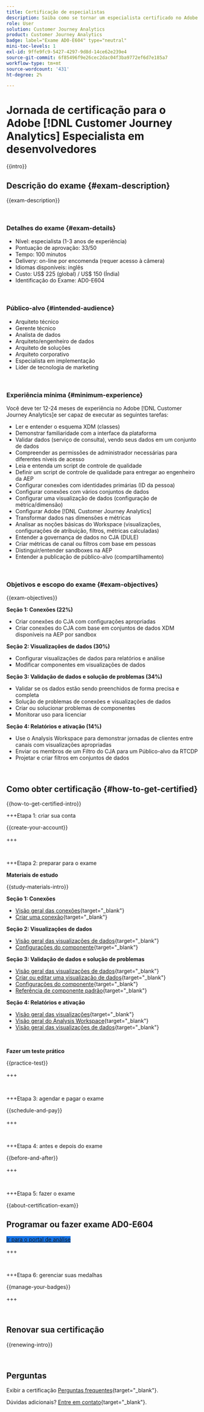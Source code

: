 ```yaml
---
title: Certificação de especialistas
description: Saiba como se tornar um especialista certificado no Adobe [!DNL Customer Journey Analytics]
role: User
solution: Customer Journey Analytics
product: Customer Journey Analytics
badge: label="Exame AD0-E604" type="neutral"
mini-toc-levels: 1
exl-id: 9ffe9fc9-5427-4297-9d8d-14ce62e239e4
source-git-commit: 6f85496f9e26cec2dac04f3ba9772ef6d7e185a7
workflow-type: tm+mt
source-wordcount: '431'
ht-degree: 2%

---
```


# Jornada de certificação para o Adobe [!DNL Customer Journey Analytics] Especialista em desenvolvedores

{{intro}}

## Descrição do exame {#exam-description}

{{exam-description}}

<br>

### Detalhes do exame {#exam-details}

* Nível: especialista (1-3 anos de experiência)
* Pontuação de aprovação: 33/50
* Tempo: 100 minutos
* Delivery: on-line por encomenda (requer acesso à câmera)
* Idiomas disponíveis: inglês
* Custo: US$ 225 (global) / US$ 150 (Índia)
* Identificação do Exame: AD0-E604

<br>

### Público-alvo {#intended-audience}

* Arquiteto técnico
* Gerente técnico
* Analista de dados
* Arquiteto/engenheiro de dados
* Arquiteto de soluções
* Arquiteto corporativo
* Especialista em implementação
* Líder de tecnologia de marketing

<br>

### Experiência mínima {#minimum-experience}

Você deve ter 12-24 meses de experiência no Adobe [!DNL Customer Journey Analytics]e ser capaz de executar as seguintes tarefas:

* Ler e entender o esquema XDM (classes)
* Demonstrar familiaridade com a interface da plataforma
* Validar dados (serviço de consulta), vendo seus dados em um conjunto de dados
* Compreender as permissões de administrador necessárias para diferentes níveis de acesso
* Leia e entenda um script de controle de qualidade
* Definir um script de controle de qualidade para entregar ao engenheiro da AEP
* Configurar conexões com identidades primárias (ID da pessoa)
* Configurar conexões com vários conjuntos de dados
* Configurar uma visualização de dados (configuração de métrica/dimensão)
* Configurar Adobe [!DNL Customer Journey Analytics]
* Transformar dados nas dimensões e métricas
* Analisar as noções básicas do Workspace (visualizações, configurações de atribuição, filtros, métricas calculadas)
* Entender a governança de dados no CJA (DULE)
* Criar métricas de canal ou filtros com base em pessoas
* Distinguir/entender sandboxes na AEP
* Entender a publicação de público-alvo (compartilhamento)

<br>

### Objetivos e escopo do exame {#exam-objectives}

{{exam-objectives}}

**Seção 1: Conexões (22%)**

* Criar conexões do CJA com configurações apropriadas
* Criar conexões do CJA com base em conjuntos de dados XDM disponíveis na AEP por sandbox

**Seção 2: Visualizações de dados (30%)**

* Configurar visualizações de dados para relatórios e análise
* Modificar componentes em visualizações de dados

**Seção 3: Validação de dados e solução de problemas (34%)**

* Validar se os dados estão sendo preenchidos de forma precisa e completa
* Solução de problemas de conexões e visualizações de dados
* Criar ou solucionar problemas de componentes
* Monitorar uso para licenciar

**Seção 4: Relatórios e ativação (14%)**

* Use o Analysis Workspace para demonstrar jornadas de clientes entre canais com visualizações apropriadas
* Enviar os membros de um Filtro do CJA para um Público-alvo da RTCDP
* Projetar e criar filtros em conjuntos de dados

<br>

## Como obter certificação {#how-to-get-certified}

{{how-to-get-certified-intro}}

+++Etapa 1: criar sua conta

{{create-your-account}}

+++

<br>

+++Etapa 2: preparar para o exame

**Materiais de estudo**

{{study-materials-intro}}

**Seção 1: Conexões**

* [Visão geral das conexões](https://experienceleague.adobe.com/docs/analytics-platform/using/cja-connections/overview.html?lang=pt-BR){target="_blank"}
* [Criar uma conexão](https://experienceleague.adobe.com/docs/analytics-platform/using/cja-connections/create-connection.html?lang=pt-BR){target="_blank"}

**Seção 2: Visualizações de dados**

* [Visão geral das visualizações de dados](https://experienceleague.adobe.com/docs/analytics-platform/using/cja-dataviews/data-views.html?lang=pt-BR){target="_blank"}
* [Configurações do componente](https://experienceleague.adobe.com/docs/analytics-platform/using/cja-dataviews/component-settings/overview.html){target="_blank"}

**Seção 3: Validação de dados e solução de problemas**

* [Visão geral das visualizações de dados](https://experienceleague.adobe.com/docs/analytics-platform/using/cja-dataviews/data-views.html?lang=pt-BR){target="_blank"}
* [Criar ou editar uma visualização de dados](https://experienceleague.adobe.com/docs/analytics-platform/using/cja-dataviews/create-dataview.html?lang=pt-BR){target="_blank"}
* [Configurações do componente](https://experienceleague.adobe.com/docs/analytics-platform/using/cja-dataviews/component-settings/overview.html){target="_blank"}
* [Referência de componente padrão](https://experienceleague.adobe.com/docs/analytics-platform/using/cja-dataviews/component-reference.html){target="_blank"}

**Seção 4: Relatórios e ativação**

* [Visão geral das visualizações](https://experienceleague.adobe.com/docs/analytics-platform/using/cja-workspace/visualizations/freeform-analysis-visualizations.html){target="_blank"}
* [Visão geral do Analysis Workspace](https://experienceleague.adobe.com/docs/analytics-platform/using/cja-workspace/home.html){target="_blank"}
* [Visão geral das visualizações de dados](https://experienceleague.adobe.com/docs/analytics-platform/using/cja-dataviews/data-views.html?lang=pt-BR){target="_blank"}

<br>

**Fazer um teste prático**

{{practice-test}}

+++

<br>

+++Etapa 3: agendar e pagar o exame

{{schedule-and-pay}}

+++

<br>

+++Etapa 4: antes e depois do exame

{{before-and-after}}

+++

<br>

+++Etapa 5: fazer o exame

{{about-certification-exam}}

## Programar ou fazer exame AD0-E604

<a href="https://www.certmetrics.com/adobe/candidate/examity_sso.aspx?eid=AD0-E604" target="_blank" class="spectrum-Button spectrum-Button--fill spectrum-Button--accent spectrum-Button--sizeM is-margin-bottom-big-big at-element-click-tracking" style="background-color:#1473E6">

<span class="spectrum-Button-label has-no-wrap">
   Ir para o portal de análise
</span>
</a>

+++

<br>

+++Etapa 6: gerenciar suas medalhas

{{manage-your-badges}}

+++

<br>

## Renovar sua certificação

{{renewing-intro}}

<br>

## Perguntas

Exibir a certificação [Perguntas frequentes](https://experienceleague.adobe.com/docs/certification/certification/faq.html){target="_blank"}.

Dúvidas adicionais? [Entre em contato](mailto:certif@adobe.com){target="_blank"}.
